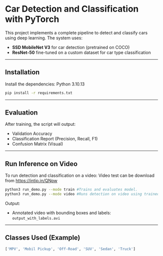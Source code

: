 # Car Detection and Classification with PyTorch

This project implements a complete pipeline to detect and classify cars using deep learning. The system uses:

- **SSD MobileNet V3** for car detection (pretrained on COCO)
- **ResNet-50** fine-tuned on a custom dataset for car type classification

---

## Installation

Install the dependencies: Python 3.10.13

```bash
pip install -r requirements.txt
```

---

## Evaluation

After training, the script will output:

- Validation Accuracy
- Classification Report (Precision, Recall, F1)
- Confusion Matrix (Visual)

---

##  Run Inference on Video

To run detection and classification on a video:
Video test can be download from https://intip.in/QNpw
```bash
python3 run_demo.py	--mode train #Trains and evaluates model.
python3 run_demo.py	--mode video #Runs detection on video using trained model.

```



Output:
- Annotated video with bounding boxes and labels: `output_with_labels.avi`

---



## Classes Used (Example)

```python
['MPV', 'Mobil Pickup', 'Off-Road', 'SUV', 'Sedan', 'Truck']
```

